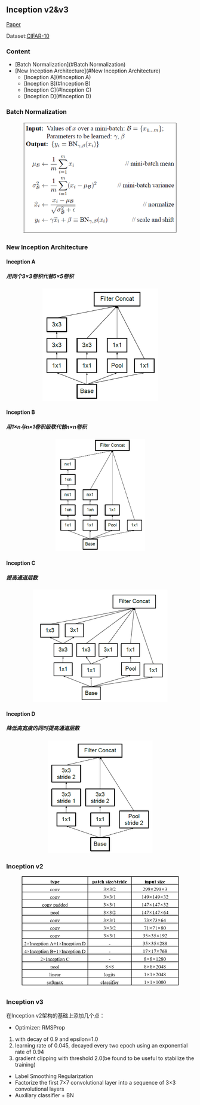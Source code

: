## Inception v2&v3  
[Paper](https://arxiv.org/pdf/1512.00567v3.pdf)

Dataset:[CIFAR-10](http://www.cs.toronto.edu/~kriz/cifar.html)  

### Content
- [Batch Normalization](#Batch Normalization)
- [New Inception Architecture](#New Inception Architecture)
  - [Inception A](#Inception A)
  - [Inception B](#Inception B)
  - [Inception C](#Inception C)
  - [Inception D](#Inception D)

### Batch Normalization
<div align='center'>
  <img src='https://github.com/Luxlios/Figure/blob/main/CNN/bn.png' height='300'>
</div>

### New Inception Architecture
#### Inception A 
##### 用两个3×3卷积代替5×5卷积
<div align='center'>
  <img src='https://github.com/Luxlios/Figure/blob/main/CNN/inception_a.png' height='300'>
</div>

#### Inception B
##### 用1×n与n×1卷积级联代替n×n卷积
<div align='center'>
  <img src='https://github.com/Luxlios/Figure/blob/main/CNN/inception_b.png' height='300'>
</div>

#### Inception C
##### 提高通道层数
<div align='center'>
  <img src='https://github.com/Luxlios/Figure/blob/main/CNN/inception_c.png' height='300'>
</div>

#### Inception D
##### 降低高宽度的同时提高通道层数
<div align='center'>
  <img src='https://github.com/Luxlios/Figure/blob/main/CNN/inception_d.png' height='300'>
</div>

### Inception v2
<div align='center'>
  <img src='https://github.com/Luxlios/Figure/blob/main/CNN/Inception_v2.png' height='300'>
</div>

### Inception v3
在Inception v2架构的基础上添加几个点：  
- Optimizer: RMSProp
1. with decay of 0.9 and epsilon=1.0  
2. learning rate of 0.045, decayed every two epoch using an exponential rate of 0.94  
3. gradient clipping with threshold 2.0(be found to be useful to stabilize the training)  
- Label Smoothing Regularization
- Factorize the first 7×7 convolutional layer into a sequence of 3×3 convolutional layers
- Auxiliary classifier + BN
